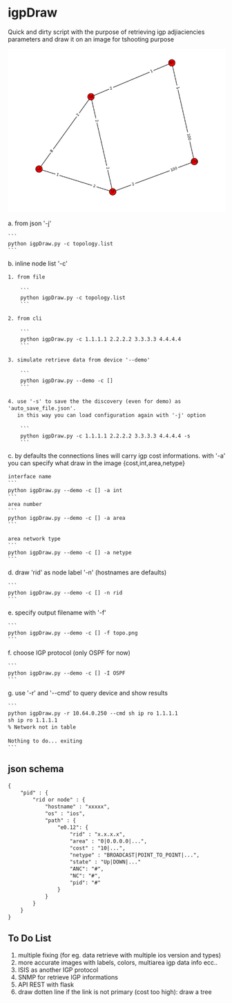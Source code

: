 # igpDraw

Quick and dirty script with the purpose of retrieving igp adjiaciencies parameters and draw it on an image for tshooting purpose

![alt tag](https://github.com/mft3000/igpDraw/blob/master/ospf_doc.png)

a. from json '-j'

	```
	python igpDraw.py -c topology.list
	```

b. inline node list '-c'

	1. from file

		```
		python igpDraw.py -c topology.list
		```

	2. from cli

		```
		python igpDraw.py -c 1.1.1.1 2.2.2.2 3.3.3.3 4.4.4.4
		```

	3. simulate retrieve data from device '--demo'

		```
		python igpDraw.py --demo -c []
		```

	4. use '-s' to save the the discovery (even for demo) as 'auto_save_file.json'. 
	   in this way you can load configuration again with '-j' option

		```
		python igpDraw.py -c 1.1.1.1 2.2.2.2 3.3.3.3 4.4.4.4 -s
		```

c. by defaults the connections lines will carry igp cost informations. with '-a' you can specify what draw in the image {cost,int,area,netype}

	interface name
	```
	python igpDraw.py --demo -c [] -a int
	```
	area number
	```
	python igpDraw.py --demo -c [] -a area
	```

	area network type 
	```
	python igpDraw.py --demo -c [] -a netype
	```

d. draw 'rid' as node label '-n' (hostnames are defaults)

	```
	python igpDraw.py --demo -c [] -n rid
	```

e. specify output filename with '-f'

	```
	python igpDraw.py --demo -c [] -f topo.png
	```

f. choose IGP protocol (only OSPF for now)

	```
	python igpDraw.py --demo -c [] -I OSPF
	```

g. use '-r' and '--cmd' to query device and show results

	```
	python igpDraw.py -r 10.64.0.250 --cmd sh ip ro 1.1.1.1
	sh ip ro 1.1.1.1
	% Network not in table

	Nothing to do... exiting
	```

## json schema
```
{
	"pid" : {
		"rid or node" : {
			"hostname" : "xxxxx", 
			"os" : "ios",
			"path" : {
				"e0.12": {
					"rid" : "x.x.x.x", 
					"area" : "0|0.0.0.0|...",
					"cost" : "10|...",
					"netype" : "BROADCAST|POINT_TO_POINT|...",
					"state" : "Up|DOWN|..."
                    "ANC": "#",
                    "NC": "#",
                    "pid": "#"
				}
			}
		}
	}
}
```
## To Do List

1. multiple fixing (for eg. data retrieve with multiple ios version and types)
2. more accurate images with labels, colors, multiarea igp data info ecc..
3. ISIS as another IGP protocol
4. SNMP for retrieve IGP informations
5. API REST with flask
6. draw dotten line if the link is not primary (cost too high): draw a tree